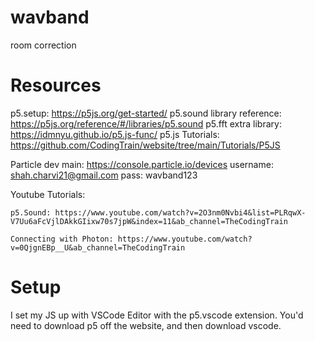 # wavband
room correction

# Resources
p5.setup: https://p5js.org/get-started/
p5.sound library reference: https://p5js.org/reference/#/libraries/p5.sound
p5.fft extra library: https://idmnyu.github.io/p5.js-func/ 
p5.js Tutorials: https://github.com/CodingTrain/website/tree/main/Tutorials/P5JS

Particle dev main: https://console.particle.io/devices
    username: shah.charvi21@gmail.com
    pass: wavband123

Youtube Tutorials:

    p5.Sound: https://www.youtube.com/watch?v=2O3nm0Nvbi4&list=PLRqwX-V7Uu6aFcVjlDAkkGIixw70s7jpW&index=11&ab_channel=TheCodingTrain

    Connecting with Photon: https://www.youtube.com/watch?v=0QjgnEBp__U&ab_channel=TheCodingTrain

# Setup

I set my JS up with VSCode Editor with the p5.vscode extension. You'd need to download p5 off the website, and then download vscode. 